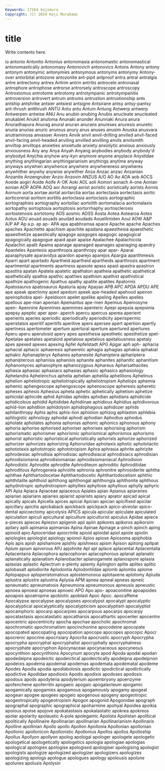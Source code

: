 ```yaml
---
Keywords: 17164 kojimura
Copyright: (C) 2024 Koji Murakami
---
```


# title

Write contents here.



io antonio Antonito
Antonius antonomasia antonomastic antonomastical antonomastically antonomasy Antonovich antonovics Antons Antony
antony antonym antonymic antonymies antonymous antonyms antonymy Antony-over antorbital antozone
antozonite ant-pipit antproof antra antral antralgia antre antrectomy antres Antrim
antrin antritis antrocele antronasal antrophore antrophose antrorse antrorsely antroscope antroscopy
Antrostomus antrotome antrotomy antrotympanic antrotympanitis antroversion antrovert antrum antrums antrustion
antrustionship ants antship antshrike antsier antsiest antsigne Antsirane antsy antsy-pantsy
ant-thrush antthrush ANTU Antu antu Antum Antung Antwerp antwerp Antwerpen
antwise ANU Anu anubin anubing Anubis anucleate anucleated anukabiet Anukit
anuloma Anunaki anunder Anunnaki Anura anura Anuradhapura Anurag anural anuran
anurans anureses anuresis anuretic anuria anurias anuric anurous anury anus
anuses anusim Anuska anusvara anutraminosa anvasser Anvers Anvik anvil anvil-drilling
anviled anvil-faced anvil-facing anvil-headed anviling anvilled anvilling anvils anvilsmith anviltop
anviltops anxieties anxietude anxiety anxiolytic anxious anxiously anxiousness Any any
Anya Anyah Anyang anybodies anybody anybody'd anybodyd Anychia anyhow any-kyn
anymore anyone anyplace Anystidae anything anythingarian anythingarianism anythings anytime anyway
anyways anywhen anywhence anywhere anywhereness anywheres anywhither anywhy anywise anywither
Anza Anzac anzac Anzanian Anzanite Anzengruber Anzio Anzovin ANZUS A/O
AO Ao AOA aob AOCS Aoede aogiri Aoide Aoife A-OK
Aoki AOL aoli Aomori aonach A-one Aonian aonian AOP AOPA
AOQ aor Aorangi aorist aoristic aoristically aorists Aornis Aornum aorta
aortae aortal aortarctia aortas aortectasia aortectasis aortic aorticorenal aortism aortitis
aortoclasia aortoclasis aortographic aortographies aortography aortoiliac aortolith aortomalacia aortomalaxis aortopathy
aortoptosia aortoptosis aortorrhaphy aortosclerosis aortostenosis aortotomy AOS aosmic AOSS Aosta
Aotea Aotearoa Aotes Aotus AOU aouad aouads aoudad aoudads Aouellimiden
Aoul AOW A&P A/P AP Ap a.p. ap ap- APA
apa apabhramsa apace Apache apache Apaches apaches Apachette apachism apachite
apadana apaesthesia apaesthetic apaesthetize apaestically apagoge apagoges apagogic apagogical apagogically
apagogue apaid apair apaise Apalachee Apalachicola Apalachin apalit Apama apanage
apanaged apanages apanaging apandry Apanteles Apantesis apanthropia apanthropy apar apar-
Aparai aparaphysate aparavidya apardon aparejo aparejos Apargia aparithmesis Aparri apart
apartado Apartheid apartheid apartheids aparthrosis apartment apartmental apartments apartness apasote
apass apast apastra apastron apasttra apatan Apatela apatetic apathaton apatheia
apathetic apathetical apathetically apathia apathic apathies apathism apathist apathistical apathize
apathogenic Apathus apathy apatite apatites Apatornis Apatosaurus apatosaurus Apaturia apay
Apayao APB APC APDA APDU APE ape apeak apectomy aped
apedom apeek ape-headed apehood apeiron apeirophobia apel- Apeldoorn apelet apelike
apeling Apelles apelles apellous ape-man apeman Apemantus ape-men Apemius Apemosyne
apen- Apennine Apennines apennines apenteric Apepi apepsia apepsinia apepsy apeptic
aper aper- aperch apercu apercus aperea aperient aperients aperies aperiodic
aperiodically aperiodicity aperispermic aperistalsis aperitif aperitifs aperitive apers apersee apert
apertion apertly apertness apertometer apertum apertural aperture apertured apertures Aperu
aperu aperulosid apery apes apesthesia apesthetic apesthetize apet- Apetalae apetalies
apetaloid apetalose apetalous apetalousness apetaly apex apexed apexes apexing Apfel
Apfelstadt APG Apgar aph aph- aphacia aphacial aphacic aphaeresis aphaeretic
aphagia aphagias aphakia aphakial aphakic Aphanapteryx Aphanes aphanesite Aphaniptera aphaniptera
aphanipterous aphanisia aphanisis aphanite aphanites aphanitic aphanitism Aphanomyces aphanophyre aphanozygous
Aphareus Apharsathacites aphasia aphasiac aphasiacs aphasias aphasic aphasics aphasiology Aphelandra
Aphelenchus aphelia aphelian aphelilia aphelilions Aphelinus aphelion apheliotropic apheliotropically apheliotropism
Aphelops aphemia aphemic aphengescope aphengoscope aphenoscope apheresis apheretic apheses aphesis
Aphesius apheta aphetic aphetically aphetism aphetize aphicidal aphicide aphid Aphidas
aphides aphidian aphidians aphidicide aphidicolous aphidid Aphididae Aphidiinae aphidious Aphidius
aphidivorous aphid-lion aphidlion aphidolysin aphidophagous aphidozer aphids aphilanthropy Aphis aphis
aphis-lion aphislion aphizog aphlaston aphlebia aphlogistic aphnology aphodal aphodi aphodian
Aphodius aphodus apholate apholates aphonia aphonias aphonic aphonics aphonous aphony
aphoria aphorise aphorised aphoriser aphorises aphorising aphorism aphorismatic aphorismer aphorismic
aphorismical aphorismos aphorisms aphorist aphoristic aphoristical aphoristically aphorists aphorize aphorized
aphorizer aphorizes aphorizing Aphoruridae aphotaxis aphotic aphototactic aphototaxis aphototropic aphototropism
Aphra aphrasia aphrite aphrizite aphrodesiac aphrodisia aphrodisiac aphrodisiacal aphrodisiacs aphrodisian
aphrodisiomania aphrodisiomaniac aphrodisiomaniacal Aphrodision Aphrodistic Aphrodite aphrodite Aphroditeum aphroditic Aphroditidae
aphroditous Aphrogeneia aphrolite aphronia aphronitre aphrosiderite aphtha aphthae Aphthartodocetae Aphthartodocetic
Aphthartodocetism aphthic aphthitalite aphthoid aphthong aphthongal aphthongia aphthonite aphthous aphydrotropic
aphydrotropism aphyllies aphyllose aphyllous aphylly aphyric API Apia Apiaca Apiaceae
apiaceous Apiales apian Apianus apiararies apiarian apiarians apiaries apiarist apiarists
apiary apiator apicad apical apically apicals Apicella apices apicial Apician
apician apicifixed apicilar apicillary apicitis apickaback apickback apickpack apico-alveolar apico-dental
apicoectomy apicolysis APICS apicula apicular apiculate apiculated apiculation apiculi apicultural
apiculture apiculturist apiculus Apidae apiece a-pieces apieces Apiezon apigenin apii
apiin apikores apikoros apikorsim apilary apili apimania apimanias Apina Apinae
Apinage a-pinch apinch aping apinoid apio Apioceridae apiocrinite apioid apioidal
apiol apiole apiolin apiologies apiologist apiology apionol Apios apiose Apiosoma
apiphobia Apis apis apish apishamore apishly apishness apism Apison apitong
apitpat Apium apium apivorous APJ apjohnite Apl apl aplace aplacental
Aplacentalia Aplacentaria Aplacophora aplacophoran aplacophorous aplanat aplanatic aplanatically aplanatism Aplanobacter
aplanogamete aplanospore aplasia aplasias aplastic Aplectrum a-plenty aplenty Aplington aplite
aplites aplitic aplobasalt aplodiorite Aplodontia Aplodontiidae aplomb aplombs aplome Aplopappus
aploperistomatous aplostemonous aplotaxene aplotomy Apluda aplustra aplustre aplustria Aplysia APM
apnea apneal apneas apneic apneumatic apneumatosis Apneumona apneumonous apneusis apneustic
apnoea apnoeal apnoeas apnoeic APO Apo apo- apoaconitine apoapsides apoapsis
apoatropine apobiotic apoblast Apoc Apoc. apocaffeine Apocalypse apocalypse apocalypses apocalypst
apocalypt apocalyptic apocalyptical apocalyptically apocalypticism apocalyptism apocalyptist apocamphoric apocarp apocarpies
apocarpous apocarps apocarpy apocatastasis apocatastatic apocatharsis apocathartic apocenter apocentre apocentric
apocentricity apocha apochae apocholic apochromat apochromatic apochromatism apocinchonine apocodeine apocopate
apocopated apocopating apocopation apocope apocopes apocopic Apocr apocrenic apocrine apocrisiary
Apocrita apocrustic apocryph Apocrypha apocrypha apocryphal apocryphalist apocryphally apocryphalness apocryphate
apocryphon Apocynaceae apocynaceous apocyneous apocynthion apocynthions Apocynum apocyte apod Apoda
apodal apodan apodedeipna apodeictic apodeictical apodeictically apodeipna apodeipnon apodeixis apodema
apodemal apodemas apodemata apodematal apodeme Apodes Apodia apodia apodiabolosis apodictic
apodictical apodictically apodictive Apodidae apodioxis Apodis apodixis apodoses apodosis apodous
apods apodyteria apodyterium apoembryony apoenzyme apofenchene apoferritin apogaeic apogaic apogalacteum
apogamic apogamically apogamies apogamous apogamously apogamy apogeal apogean apogee apogees
apogeic apogenous apogeny apogeotropic apogeotropically apogeotropism Apogon apogonid Apogonidae apograph
apographal apographic apographical apoharmine apohyal Apoidea apoikia apoious apoise apojove
apokatastasis apokatastatic apokrea apokreos apolar apolarity apolaustic A-pole apolegamic Apolista
Apolistan apolitical apolitically Apollinaire Apollinarian apollinarian Apollinarianism Apollinaris Apolline apollinian
Apollo apollo Apollon Apollonia Apollonian apollonian Apollonic apollonicon Apollonistic Apollonius
Apollos apollos Apolloship Apollus Apollyon apollyon apolog apologal apologer apologete
apologetic apologetical apologetically apologetics apologia apologiae apologias apological apologies apologise
apologised apologiser apologising apologist apologists apologize apologized apologizer apologizers apologizes
apologizing apologs apologue apologues apology apolousis apolune apolunes apolusis Apolysin
